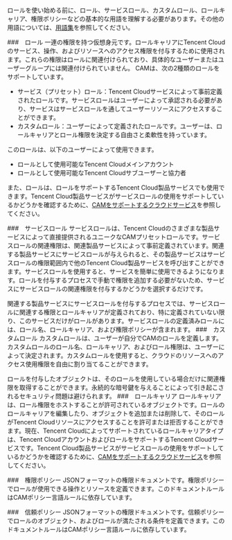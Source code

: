 ロールを使い始める前に、ロール、サービスロール、カスタムロール、ロールキャリア、権限ポリシーなどの基本的な用語を理解する必要があります。その他の用語については、[用語集](https://cloud.tencent.com/document/product/598/18564)を参照してください。

###　ロール
一連の権限を持つ仮想身元です。ロールキャリアにTencent Cloudのサービス、操作、およびリソースへのアクセス権限を付与するために使用されます。これらの権限はロールに関連付けられており、具体的なユーザーまたはユーザーグループには関連付けられていません。
CAMは、次の2種類のロールをサポートしています。
- サービス（プリセット）ロール：Tencent Cloudサービスによって事前定義されたロールです。サービスロールはユーザーによって承認される必要があり、サービスはサービスロールを通してユーザーリソースにアクセスすることができます。
- カスタムロール：ユーザーによって定義されたロールです。ユーザーは、ロールキャリアとロール権限を決定する自由さと柔軟性を持っています。

このロールは、以下のユーザーによって使用できます。

 * ロールとして使用可能なTencent Cloudメインアカウント
 * ロールとして使用可能なTencent Cloudサブユーザーと協力者

また、ロールは、ロールをサポートするTencent Cloud製品サービスでも使用できます。Tencent Cloud製品サービスがサービスロールの使用をサポートしているかどうかを確認するために、[CAMをサポートするクラウドサービス](https://cloud.tencent.com/document/product/598/10588)を参照してください。

###　サービスロール
サービスロールは、Tencent Cloudのさまざまな製品サービスによって直接提供されるユニークなCAMプリセットロールです。サービスロールの関連権限は、関連製品サービスによって事前定義されています。関連する製品サービスにサービスロールが与えられると、その製品サービスはサービスロールの権限範囲内で他のTencent Cloud製品サービスを呼び出すことができます。サービスロールを使用すると、サービスを簡単に使用できるようになります。ロールを付与するプロセスで手動で権限を追加する必要がないため、サービスにサービスロールの関連権限を付与するかどうかを選択するだけです。

関連する製品サービスにサービスロールを付与するプロセスでは、サービスロールに関連する権限とロールキャリアが定義されており、特に定義されていない限り、このサービスだけがロールがあります。サービスロールの定義済みロールには、ロール名、ロールキャリア、および権限ポリシーが含まれます。
###　カスタムロール
カスタムロールは、ユーザーが自分でCAMのロールを定義します。カスタムロールのロール名、ロールキャリア、およびロール権限は、ユーザーによって決定されます。カスタムロールを使用すると、クラウドのリソースへのアクセス使用権限を自由に割り当てることができます。

ロールを付与したオブジェクトは、そのロールを使用している場合だけに関連権限を取得することができます。永続的な暗号鍵を与えることによって引き起こされるセキュリティ問題は避けられます。
###　ロールキャリア
ロールキャリアは、ロール権限をホストすることが許可されているオブジェクトです。ロールのロールキャリアを編集したり、オブジェクトを追加または削除して、そのロールがTencent Cloudリソースにアクセスすることを許可または拒否することができます。現在、Tencent Cloudによってサポートされているロールキャリアタイプは、Tencent CloudアカウントおよびロールをサポートするTencent Cloudサービスです。Tencent Cloud製品サービスがサービスロールの使用をサポートしているかどうかを確認するために、[CAMをサポートするクラウドサービス](https://cloud.tencent.com/document/product/598/10588)を参照してください。


###　権限ポリシー
JSONフォーマットの権限ドキュメントです。権限ポリシーでロールが使用できる操作とリソースを定義できます。このドキュメントルールはCAMポリシー言語ルールに依存しています。

###　信頼ポリシー
JSONフォーマットの権限ドキュメントです。信頼ポリシーでロールのオブジェクト、およびロールが満たされる条件を定義できます。このドキュメントルールはCAMポリシー言語ルールに依存しています。



